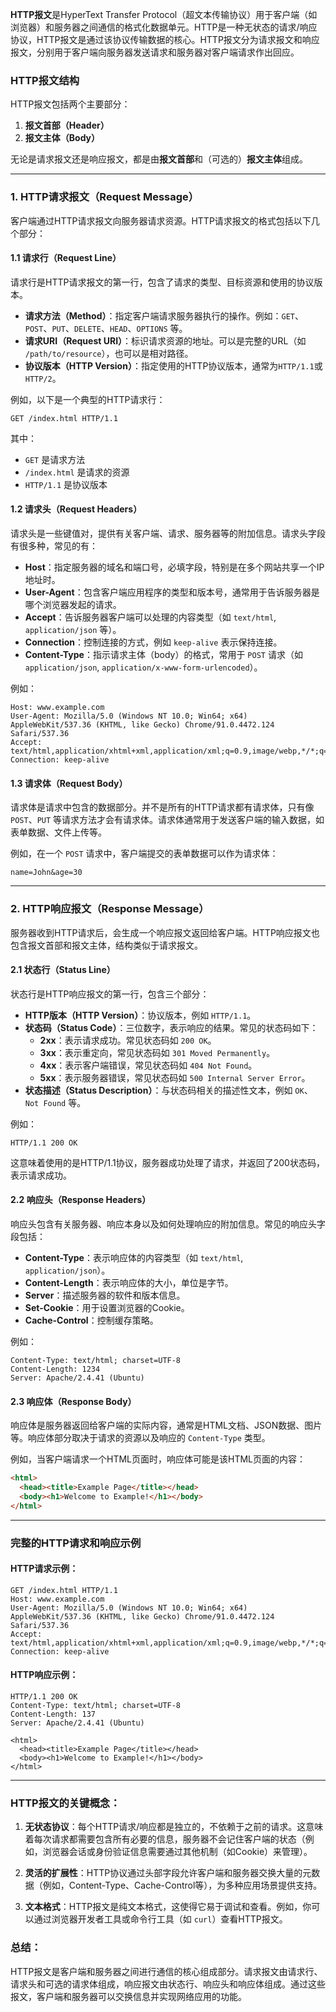 **HTTP报文**是HyperText Transfer Protocol（超文本传输协议）用于客户端（如浏览器）和服务器之间通信的格式化数据单元。HTTP是一种无状态的请求/响应协议，HTTP报文是通过该协议传输数据的核心。HTTP报文分为请求报文和响应报文，分别用于客户端向服务器发送请求和服务器对客户端请求作出回应。

### **HTTP报文结构**
HTTP报文包括两个主要部分：
1. **报文首部（Header）**
2. **报文主体（Body）**

无论是请求报文还是响应报文，都是由**报文首部**和（可选的）**报文主体**组成。

---

### 1. **HTTP请求报文（Request Message）**

客户端通过HTTP请求报文向服务器请求资源。HTTP请求报文的格式包括以下几个部分：

#### 1.1 **请求行（Request Line）**
请求行是HTTP请求报文的第一行，包含了请求的类型、目标资源和使用的协议版本。
- **请求方法（Method）**：指定客户端请求服务器执行的操作。例如：`GET`、`POST`、`PUT`、`DELETE`、`HEAD`、`OPTIONS` 等。
- **请求URI（Request URI）**：标识请求资源的地址。可以是完整的URL（如 `/path/to/resource`），也可以是相对路径。
- **协议版本（HTTP Version）**：指定使用的HTTP协议版本，通常为`HTTP/1.1`或`HTTP/2`。

例如，以下是一个典型的HTTP请求行：
```
GET /index.html HTTP/1.1
```
其中：
- `GET` 是请求方法
- `/index.html` 是请求的资源
- `HTTP/1.1` 是协议版本

#### 1.2 **请求头（Request Headers）**
请求头是一些键值对，提供有关客户端、请求、服务器等的附加信息。请求头字段有很多种，常见的有：
- **Host**：指定服务器的域名和端口号，必填字段，特别是在多个网站共享一个IP地址时。
- **User-Agent**：包含客户端应用程序的类型和版本号，通常用于告诉服务器是哪个浏览器发起的请求。
- **Accept**：告诉服务器客户端可以处理的内容类型（如 `text/html`, `application/json` 等）。
- **Connection**：控制连接的方式，例如 `keep-alive` 表示保持连接。
- **Content-Type**：指示请求主体（body）的格式，常用于 `POST` 请求（如 `application/json`, `application/x-www-form-urlencoded`）。

例如：
```
Host: www.example.com
User-Agent: Mozilla/5.0 (Windows NT 10.0; Win64; x64) AppleWebKit/537.36 (KHTML, like Gecko) Chrome/91.0.4472.124 Safari/537.36
Accept: text/html,application/xhtml+xml,application/xml;q=0.9,image/webp,*/*;q=0.8
Connection: keep-alive
```

#### 1.3 **请求体（Request Body）**
请求体是请求中包含的数据部分。并不是所有的HTTP请求都有请求体，只有像 `POST`、`PUT` 等请求方法才会有请求体。请求体通常用于发送客户端的输入数据，如表单数据、文件上传等。

例如，在一个 `POST` 请求中，客户端提交的表单数据可以作为请求体：
```
name=John&age=30
```

---

### 2. **HTTP响应报文（Response Message）**

服务器收到HTTP请求后，会生成一个响应报文返回给客户端。HTTP响应报文也包含报文首部和报文主体，结构类似于请求报文。

#### 2.1 **状态行（Status Line）**
状态行是HTTP响应报文的第一行，包含三个部分：
- **HTTP版本（HTTP Version）**：协议版本，例如 `HTTP/1.1`。
- **状态码（Status Code）**：三位数字，表示响应的结果。常见的状态码如下：
  - **2xx**：表示请求成功。常见状态码如 `200 OK`。
  - **3xx**：表示重定向，常见状态码如 `301 Moved Permanently`。
  - **4xx**：表示客户端错误，常见状态码如 `404 Not Found`。
  - **5xx**：表示服务器错误，常见状态码如 `500 Internal Server Error`。
- **状态描述（Status Description）**：与状态码相关的描述性文本，例如 `OK`、`Not Found` 等。

例如：
```
HTTP/1.1 200 OK
```
这意味着使用的是HTTP/1.1协议，服务器成功处理了请求，并返回了200状态码，表示请求成功。

#### 2.2 **响应头（Response Headers）**
响应头包含有关服务器、响应本身以及如何处理响应的附加信息。常见的响应头字段包括：
- **Content-Type**：表示响应体的内容类型（如 `text/html`, `application/json`）。
- **Content-Length**：表示响应体的大小，单位是字节。
- **Server**：描述服务器的软件和版本信息。
- **Set-Cookie**：用于设置浏览器的Cookie。
- **Cache-Control**：控制缓存策略。

例如：
```
Content-Type: text/html; charset=UTF-8
Content-Length: 1234
Server: Apache/2.4.41 (Ubuntu)
```

#### 2.3 **响应体（Response Body）**
响应体是服务器返回给客户端的实际内容，通常是HTML文档、JSON数据、图片等。响应体部分取决于请求的资源以及响应的 `Content-Type` 类型。

例如，当客户端请求一个HTML页面时，响应体可能是该HTML页面的内容：
```html
<html>
  <head><title>Example Page</title></head>
  <body><h1>Welcome to Example!</h1></body>
</html>
```

---

### **完整的HTTP请求和响应示例**

#### **HTTP请求示例：**

```
GET /index.html HTTP/1.1
Host: www.example.com
User-Agent: Mozilla/5.0 (Windows NT 10.0; Win64; x64) AppleWebKit/537.36 (KHTML, like Gecko) Chrome/91.0.4472.124 Safari/537.36
Accept: text/html,application/xhtml+xml,application/xml;q=0.9,image/webp,*/*;q=0.8
Connection: keep-alive
```

#### **HTTP响应示例：**

```
HTTP/1.1 200 OK
Content-Type: text/html; charset=UTF-8
Content-Length: 137
Server: Apache/2.4.41 (Ubuntu)

<html>
  <head><title>Example Page</title></head>
  <body><h1>Welcome to Example!</h1></body>
</html>
```

---

### **HTTP报文的关键概念：**

1. **无状态协议**：每个HTTP请求/响应都是独立的，不依赖于之前的请求。这意味着每次请求都需要包含所有必要的信息，服务器不会记住客户端的状态（例如，浏览器会话或身份验证信息需要通过其他机制（如Cookie）来管理）。
  
2. **灵活的扩展性**：HTTP协议通过头部字段允许客户端和服务器交换大量的元数据（例如，Content-Type、Cache-Control等），为多种应用场景提供支持。

3. **文本格式**：HTTP报文是纯文本格式，这使得它易于调试和查看。例如，你可以通过浏览器开发者工具或命令行工具（如 `curl`）查看HTTP报文。

### **总结：**
HTTP报文是客户端和服务器之间进行通信的核心组成部分。请求报文由请求行、请求头和可选的请求体组成，响应报文由状态行、响应头和响应体组成。通过这些报文，客户端和服务器可以交换信息并实现网络应用的功能。